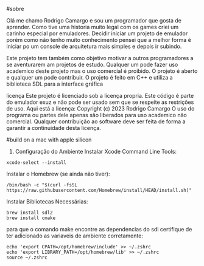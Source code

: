 #sobre

Olá me chamo Rodrigo Camargo e sou um programador que gosta de aprender.
Como tive uma historia muito legal com os games criei um carinho especial por emuladores.
Decidir iniciar um projeto de emulador porém como não tenho muito conhecimento pensei que a melhor forma é iniciar po um console de arquitetura mais simples e depois ir subindo.

Este projeto tem também como objetivo motivar a outros programadores a se aventurarem am projetos de estudo.
Qualquer um pode fazer uso academico deste projeto mas o uso comercial é proibido.
O projeto é aberto e qualquer um pode contribuir.
O projeto é feito em C++ e utiliza a biblioteca SDL para a interface gráfica

licença
Este projeto é licenciado sob a licença propria.
Este código é parte do emulador exuz e não pode ser usado sem que se respeite as restrições de uso.
Aqui está a licença:
Copyright (c) 2023 Rodrigo Camargo
O uso do programa ou partes dele apenas são liberados para uso academico não comercial.
Qualquer contribuição ao software deve ser feita de forma a garantir a continuidade desta licença.



#build on a mac with apple silicon

1. Configuração do Ambiente
Instalar Xcode Command Line Tools:
``` 
xcode-select --install
``` 
Instalar o Homebrew (se ainda não tiver):
``` 
/bin/bash -c "$(curl -fsSL https://raw.githubusercontent.com/Homebrew/install/HEAD/install.sh)"
``` 

Instalar Bibliotecas Necessárias:

``` 
brew install sdl2
brew install cmake
``` 


para que o comando make encontre as dependencias do sdl certifique de ter adicionado as variaveis de ambiente corretamente:

```
echo 'export CPATH=/opt/homebrew/include' >> ~/.zshrc
echo 'export LIBRARY_PATH=/opt/homebrew/lib' >> ~/.zshrc
source ~/.zshrc
``` 
